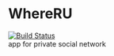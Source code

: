 WhereRU
=======
[![Build Status](https://travis-ci.org/lacusrinz/WhereRU.svg?branch=Justice)](https://travis-ci.org/lacusrinz/WhereRU)  
app for private social network
